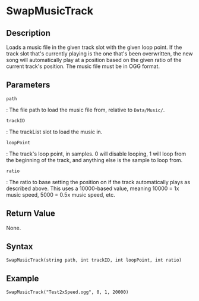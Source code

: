 # SwapMusicTrack

## Description
Loads a music file in the given track slot with the given loop point. If the track slot that's currently playing is the one that's been overwritten, the new song will automatically play at a position based on the given ratio of the current track's position. The music file must be in OGG format.

## Parameters
`path`

:   The file path to load the music file from, relative to `Data/Music/`.

`trackID`

:   The trackList slot to load the music in.

`loopPoint`

:   The track's loop point, in samples. 0 will disable looping, 1 will loop from the beginning of the track, and anything else is the sample to loop from.

`ratio`

:   The ratio to base setting the position on if the track automatically plays as described above. This uses a 10000-based value, meaning 10000 = 1x music speed, 5000 = 0.5x music speed, etc.

## Return Value
None.

## Syntax
```
SwapMusicTrack(string path, int trackID, int loopPoint, int ratio)
```

## Example
```
SwapMusicTrack("Test2xSpeed.ogg", 0, 1, 20000)
```